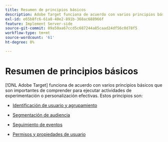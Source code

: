 ```yaml
---
title: Resumen de principios básicos
description: Adobe Target funciona de acuerdo con varios principios básicos, que son importantes de comprender para ejecutar actividades de experimentación o personalización eficaces.
exl-id: e65b8fc6-61a8-40e2-891b-368ac688966f
feature: Implement Server-side
source-git-commit: 09a50aa67ccd5c687244a85caad24df56c0d78f5
workflow-type: tm+mt
source-wordcount: '61'
ht-degree: 0%

---
```


# Resumen de principios básicos

[!DNL Adobe Target] funciona de acuerdo con varios principios básicos que son importantes de comprender para ejecutar actividades de experimentación o personalización efectivas. Estos principios son:

* [Identificación de usuario y agrupamiento](user-identification-and-bucketing.md)

* [Segmentación de audiencia](audience-targeting.md)

* [Seguimiento de eventos](event-tracking.md)

* [Permisos y propiedades de usuario](user-permissions-and-properties.md)
